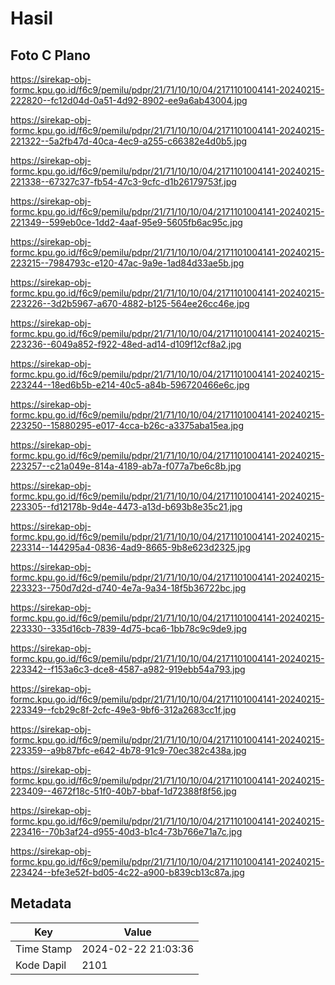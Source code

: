 # Hasil

## Foto C Plano

https://sirekap-obj-formc.kpu.go.id/f6c9/pemilu/pdpr/21/71/10/10/04/2171101004141-20240215-222820--fc12d04d-0a51-4d92-8902-ee9a6ab43004.jpg

https://sirekap-obj-formc.kpu.go.id/f6c9/pemilu/pdpr/21/71/10/10/04/2171101004141-20240215-221322--5a2fb47d-40ca-4ec9-a255-c66382e4d0b5.jpg

https://sirekap-obj-formc.kpu.go.id/f6c9/pemilu/pdpr/21/71/10/10/04/2171101004141-20240215-221338--67327c37-fb54-47c3-9cfc-d1b26179753f.jpg

https://sirekap-obj-formc.kpu.go.id/f6c9/pemilu/pdpr/21/71/10/10/04/2171101004141-20240215-221349--599eb0ce-1dd2-4aaf-95e9-5605fb6ac95c.jpg

https://sirekap-obj-formc.kpu.go.id/f6c9/pemilu/pdpr/21/71/10/10/04/2171101004141-20240215-223215--7984793c-e120-47ac-9a9e-1ad84d33ae5b.jpg

https://sirekap-obj-formc.kpu.go.id/f6c9/pemilu/pdpr/21/71/10/10/04/2171101004141-20240215-223226--3d2b5967-a670-4882-b125-564ee26cc46e.jpg

https://sirekap-obj-formc.kpu.go.id/f6c9/pemilu/pdpr/21/71/10/10/04/2171101004141-20240215-223236--6049a852-f922-48ed-ad14-d109f12cf8a2.jpg

https://sirekap-obj-formc.kpu.go.id/f6c9/pemilu/pdpr/21/71/10/10/04/2171101004141-20240215-223244--18ed6b5b-e214-40c5-a84b-596720466e6c.jpg

https://sirekap-obj-formc.kpu.go.id/f6c9/pemilu/pdpr/21/71/10/10/04/2171101004141-20240215-223250--15880295-e017-4cca-b26c-a3375aba15ea.jpg

https://sirekap-obj-formc.kpu.go.id/f6c9/pemilu/pdpr/21/71/10/10/04/2171101004141-20240215-223257--c21a049e-814a-4189-ab7a-f077a7be6c8b.jpg

https://sirekap-obj-formc.kpu.go.id/f6c9/pemilu/pdpr/21/71/10/10/04/2171101004141-20240215-223305--fd12178b-9d4e-4473-a13d-b693b8e35c21.jpg

https://sirekap-obj-formc.kpu.go.id/f6c9/pemilu/pdpr/21/71/10/10/04/2171101004141-20240215-223314--144295a4-0836-4ad9-8665-9b8e623d2325.jpg

https://sirekap-obj-formc.kpu.go.id/f6c9/pemilu/pdpr/21/71/10/10/04/2171101004141-20240215-223323--750d7d2d-d740-4e7a-9a34-18f5b36722bc.jpg

https://sirekap-obj-formc.kpu.go.id/f6c9/pemilu/pdpr/21/71/10/10/04/2171101004141-20240215-223330--335d16cb-7839-4d75-bca6-1bb78c9c9de9.jpg

https://sirekap-obj-formc.kpu.go.id/f6c9/pemilu/pdpr/21/71/10/10/04/2171101004141-20240215-223342--f153a6c3-dce8-4587-a982-919ebb54a793.jpg

https://sirekap-obj-formc.kpu.go.id/f6c9/pemilu/pdpr/21/71/10/10/04/2171101004141-20240215-223349--fcb29c8f-2cfc-49e3-9bf6-312a2683cc1f.jpg

https://sirekap-obj-formc.kpu.go.id/f6c9/pemilu/pdpr/21/71/10/10/04/2171101004141-20240215-223359--a9b87bfc-e642-4b78-91c9-70ec382c438a.jpg

https://sirekap-obj-formc.kpu.go.id/f6c9/pemilu/pdpr/21/71/10/10/04/2171101004141-20240215-223409--4672f18c-51f0-40b7-bbaf-1d72388f8f56.jpg

https://sirekap-obj-formc.kpu.go.id/f6c9/pemilu/pdpr/21/71/10/10/04/2171101004141-20240215-223416--70b3af24-d955-40d3-b1c4-73b766e71a7c.jpg

https://sirekap-obj-formc.kpu.go.id/f6c9/pemilu/pdpr/21/71/10/10/04/2171101004141-20240215-223424--bfe3e52f-bd05-4c22-a900-b839cb13c87a.jpg


## Metadata

| Key        | Value               |
| ---------- | ------------------- |
| Time Stamp | 2024-02-22 21:03:36 |
| Kode Dapil | 2101                |




